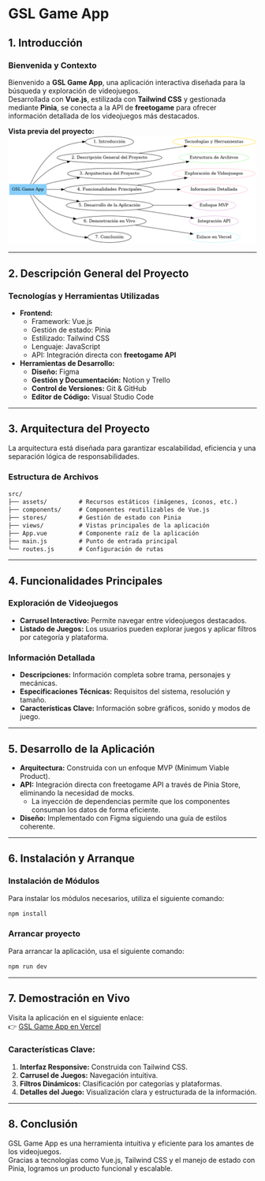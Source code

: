 # GSL Game App

## 1. Introducción
### Bienvenida y Contexto
Bienvenido a **GSL Game App**, una aplicación interactiva diseñada para la búsqueda y exploración de videojuegos.  
Desarrollada con **Vue.js**, estilizada con **Tailwind CSS** y gestionada mediante **Pinia**, se conecta a la API de **freetogame** para ofrecer información detallada de los videojuegos más destacados.  

**Vista previa del proyecto:**  
![Estructura del Proyecto](src/assets/project-structure.png)

---

## 2. Descripción General del Proyecto
### Tecnologías y Herramientas Utilizadas
- **Frontend:**  
  - Framework: Vue.js  
  - Gestión de estado: Pinia  
  - Estilizado: Tailwind CSS  
  - Lenguaje: JavaScript  
  - API: Integración directa con **freetogame API**  
- **Herramientas de Desarrollo:**  
  - **Diseño:** Figma  
  - **Gestión y Documentación:** Notion y Trello  
  - **Control de Versiones:** Git & GitHub  
  - **Editor de Código:** Visual Studio Code  

---

## 3. Arquitectura del Proyecto
La arquitectura está diseñada para garantizar escalabilidad, eficiencia y una separación lógica de responsabilidades.  

### Estructura de Archivos
```plaintext
src/
├── assets/         # Recursos estáticos (imágenes, íconos, etc.)
├── components/     # Componentes reutilizables de Vue.js
├── stores/         # Gestión de estado con Pinia
├── views/          # Vistas principales de la aplicación
├── App.vue         # Componente raíz de la aplicación
├── main.js         # Punto de entrada principal
└── routes.js       # Configuración de rutas
```
---
## 4. Funcionalidades Principales
### Exploración de Videojuegos
- **Carrusel Interactivo:** Permite navegar entre videojuegos destacados.
- **Listado de Juegos:** Los usuarios pueden explorar juegos y aplicar filtros por categoría y plataforma.

### Información Detallada
- **Descripciones:** Información completa sobre trama, personajes y mecánicas.
- **Especificaciones Técnicas:** Requisitos del sistema, resolución y tamaño.
- **Características Clave:** Información sobre gráficos, sonido y modos de juego.
---
## 5. Desarrollo de la Aplicación
- **Arquitectura:** Construida con un enfoque MVP (Minimum Viable Product).
- **API:** Integración directa con freetogame API a través de Pinia Store, eliminando la necesidad de mocks.
  - La inyección de dependencias permite que los componentes consuman los datos de forma eficiente.
- **Diseño:** Implementado con Figma siguiendo una guía de estilos coherente.
---
## 6. Instalación y Arranque
### Instalación de Módulos
Para instalar los módulos necesarios, utiliza el siguiente comando:
```bash
npm install
```

### Arrancar proyecto
Para arrancar la aplicación, usa el siguiente comando:
```bash
npm run dev
```
---
## 7. Demostración en Vivo
Visita la aplicación en el siguiente enlace:  
👉 [GSL Game App en Vercel](https://gsl-team-app.vercel.app/)

### Características Clave:
1. **Interfaz Responsive:** Construida con Tailwind CSS.
2. **Carrusel de Juegos:** Navegación intuitiva.
3. **Filtros Dinámicos:** Clasificación por categorías y plataformas.
4. **Detalles del Juego:** Visualización clara y estructurada de la información.

---
## 8. Conclusión
GSL Game App es una herramienta intuitiva y eficiente para los amantes de los videojuegos.  
Gracias a tecnologías como Vue.js, Tailwind CSS y el manejo de estado con Pinia, logramos un producto funcional y escalable.